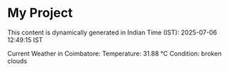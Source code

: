 # My Project

This content is dynamically generated in Indian Time (IST): 2025-07-06 12:49:15 IST


Current Weather in Coimbatore:
Temperature: 31.88 °C
Condition: broken clouds
